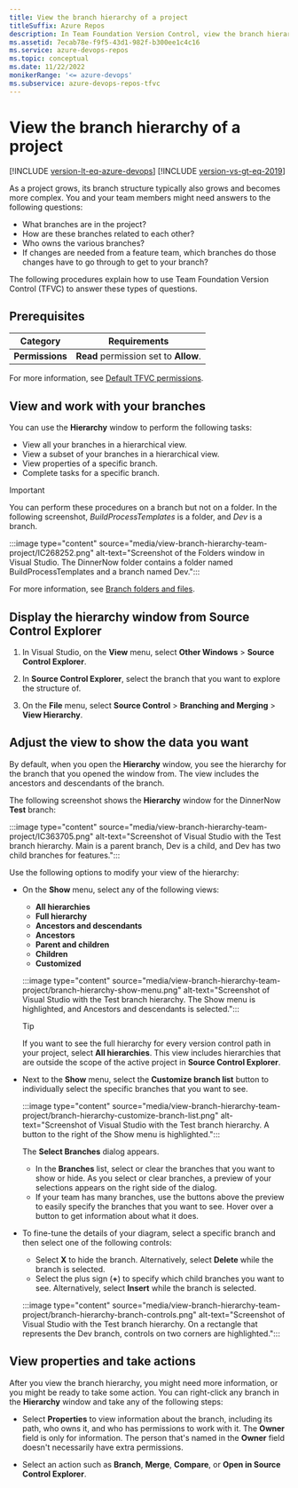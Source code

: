```yaml
---
title: View the branch hierarchy of a project
titleSuffix: Azure Repos
description: In Team Foundation Version Control, view the branch hierarchy of a project. See properties of branches, and take actions like merging or comparing branches.
ms.assetid: 7ecab78e-f9f5-43d1-982f-b300ee1c4c16
ms.service: azure-devops-repos
ms.topic: conceptual
ms.date: 11/22/2022
monikerRange: '<= azure-devops'
ms.subservice: azure-devops-repos-tfvc
---
```



# View the branch hierarchy of a project

[!INCLUDE [version-lt-eq-azure-devops](../../includes/version-lt-eq-azure-devops.md)]
[!INCLUDE [version-vs-gt-eq-2019](../../includes/version-vs-gt-eq-2019.md)]

As a project grows, its branch structure typically also grows and becomes more complex. You and your team members might need answers to the following questions:

- What branches are in the project?
- How are these branches related to each other?
- Who owns the various branches?
- If changes are needed from a feature team, which branches do those changes have to go through to get to your branch?

The following procedures explain how to use Team Foundation Version Control (TFVC) to answer these types of questions.

## Prerequisites

| Category | Requirements |
|--------------|-------------|
|**Permissions**|**Read** permission set to **Allow**. |

For more information, see [Default TFVC permissions](../../organizations/security/default-tfvc-permissions.md).

## View and work with your branches

You can use the **Hierarchy** window to perform the following tasks:

- View all your branches in a hierarchical view.
- View a subset of your branches in a hierarchical view.
- View properties of a specific branch.
- Complete tasks for a specific branch.

> [!IMPORTANT]
> You can perform these procedures on a branch but not on a folder. In the following screenshot, *BuildProcessTemplates* is a folder, and *Dev* is a branch.
>
> :::image type="content" source="media/view-branch-hierarchy-team-project/IC268252.png" alt-text="Screenshot of the Folders window in Visual Studio. The DinnerNow folder contains a folder named BuildProcessTemplates and a branch named Dev.":::
>
> For more information, see [Branch folders and files](branch-folders-files.md).

## Display the hierarchy window from Source Control Explorer

1. In Visual Studio, on the **View** menu, select **Other Windows** > **Source Control Explorer**.

1. In **Source Control Explorer**, select the branch that you want to explore the structure of.

1. On the **File** menu, select **Source Control** > **Branching and Merging** > **View Hierarchy**.

## Adjust the view to show the data you want

By default, when you open the **Hierarchy** window, you see the hierarchy for the branch that you opened the window from. The view includes the ancestors and descendants of the branch.

The following screenshot shows the **Hierarchy** window for the DinnerNow **Test** branch:

:::image type="content" source="media/view-branch-hierarchy-team-project/IC363705.png" alt-text="Screenshot of Visual Studio with the Test branch hierarchy. Main is a parent branch, Dev is a child, and Dev has two child branches for features.":::

Use the following options to modify your view of the hierarchy:

- On the **Show** menu, select any of the following views:
  - **All hierarchies**
  - **Full hierarchy**
  - **Ancestors and descendants**
  - **Ancestors**
  - **Parent and children**
  - **Children**
  - **Customized**

  :::image type="content" source="media/view-branch-hierarchy-team-project/branch-hierarchy-show-menu.png" alt-text="Screenshot of Visual Studio with the Test branch hierarchy. The Show menu is highlighted, and Ancestors and descendants is selected.":::

  > [!TIP]
  > If you want to see the full hierarchy for every version control path in your project, select **All hierarchies**. This view includes hierarchies that are outside the scope of the active project in **Source Control Explorer**.

- Next to the **Show** menu, select the **Customize branch list** button to individually select the specific branches that you want to see.

  :::image type="content" source="media/view-branch-hierarchy-team-project/branch-hierarchy-customize-branch-list.png" alt-text="Screenshot of Visual Studio with the Test branch hierarchy. A button to the right of the Show menu is highlighted.":::

  The **Select Branches** dialog appears.

  - In the **Branches** list, select or clear the branches that you want to show or hide. As you select or clear branches, a preview of your selections appears on the right side of the dialog.
  - If your team has many branches, use the buttons above the preview to easily specify the branches that you want to see. Hover over a button to get information about what it does.

- To fine-tune the details of your diagram, select a specific branch and then select one of the following controls:

  - Select **X** to hide the branch. Alternatively, select **Delete** while the branch is selected.
  - Select the plus sign (**+**) to specify which child branches you want to see. Alternatively, select **Insert** while the branch is selected.

  :::image type="content" source="media/view-branch-hierarchy-team-project/branch-hierarchy-branch-controls.png" alt-text="Screenshot of Visual Studio with the Test branch hierarchy. On a rectangle that represents the Dev branch, controls on two corners are highlighted.":::

## View properties and take actions

After you view the branch hierarchy, you might need more information, or you might be ready to take some action. You can right-click any branch in the **Hierarchy** window and take any of the following steps:

- Select **Properties** to view information about the branch, including its path, who owns it, and who has permissions to work with it. The **Owner** field is only for information. The person that's named in the **Owner** field doesn't necessarily have extra permissions.

- Select an action such as **Branch**, **Merge**, **Compare**, or **Open in Source Control Explorer**.
